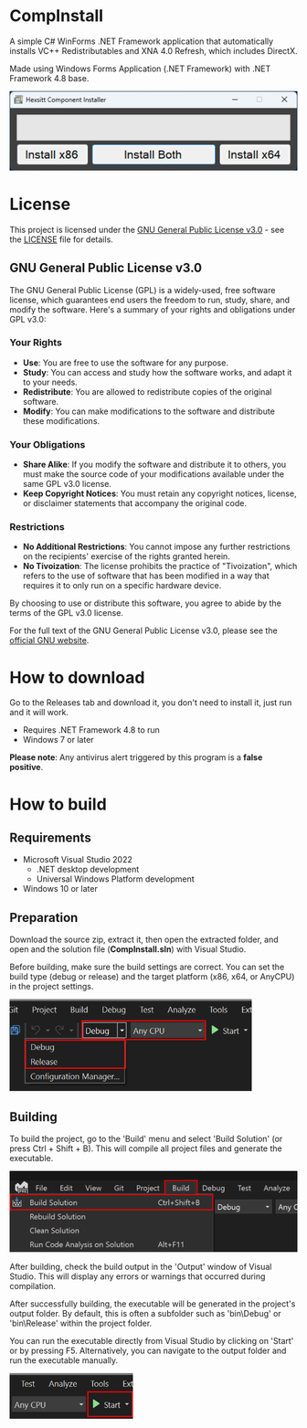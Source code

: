 # CompInstall
A simple C# WinForms .NET Framework application that automatically installs VC++ Redistributables and XNA 4.0 Refresh, which includes DirectX.

Made using Windows Forms Application (.NET Framework) with .NET Framework 4.8 base.

![](/images/print1.png)

# License

This project is licensed under the [GNU General Public License v3.0](LICENSE) - see the [LICENSE](LICENSE) file for details.

## GNU General Public License v3.0

The GNU General Public License (GPL) is a widely-used, free software license, which guarantees end users the freedom to run, study, share, and modify the software. Here's a summary of your rights and obligations under GPL v3.0:

### Your Rights

- **Use**: You are free to use the software for any purpose.
- **Study**: You can access and study how the software works, and adapt it to your needs.
- **Redistribute**: You are allowed to redistribute copies of the original software.
- **Modify**: You can make modifications to the software and distribute these modifications.

### Your Obligations

- **Share Alike**: If you modify the software and distribute it to others, you must make the source code of your modifications available under the same GPL v3.0 license.
- **Keep Copyright Notices**: You must retain any copyright notices, license, or disclaimer statements that accompany the original code.

### Restrictions

- **No Additional Restrictions**: You cannot impose any further restrictions on the recipients' exercise of the rights granted herein.
- **No Tivoization**: The license prohibits the practice of "Tivoization", which refers to the use of software that has been modified in a way that requires it to only run on a specific hardware device.

By choosing to use or distribute this software, you agree to abide by the terms of the GPL v3.0 license.

For the full text of the GNU General Public License v3.0, please see the [official GNU website](https://www.gnu.org/licenses/gpl-3.0.html).

# How to download
Go to the Releases tab and download it, you don't need to install it, just run and it will work.

* Requires .NET Framework 4.8 to run
* Windows 7 or later

**Please note**: Any antivirus alert triggered by this program is a **false positive**.


# How to build

## Requirements

* Microsoft Visual Studio 2022
  * .NET desktop development
  * Universal Windows Platform development
* Windows 10 or later

## Preparation
Download the source zip, extract it, then open the extracted folder, and open and the solution file (**CompInstall.sln**) with Visual Studio.

Before building, make sure the build settings are correct. You can set the build type (debug or release) and the target platform (x86, x64, or AnyCPU) in the project settings.

![](/images/build2.png)

## Building

To build the project, go to the 'Build' menu and select 'Build Solution' (or press Ctrl + Shift + B). This will compile all project files and generate the executable.

![](/images/build1.png)

After building, check the build output in the 'Output' window of Visual Studio. This will display any errors or warnings that occurred during compilation.

After successfully building, the executable will be generated in the project's output folder. By default, this is often a subfolder such as 'bin\Debug' or 'bin\Release' within the project folder.

You can run the executable directly from Visual Studio by clicking on 'Start' or by pressing F5. Alternatively, you can navigate to the output folder and run the executable manually.

![](/images/build3.png)
